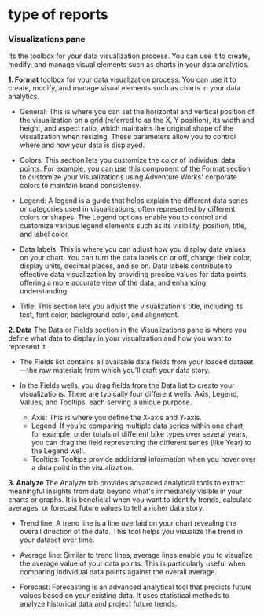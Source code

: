 # type of reports

### Visualizations pane
Its the toolbox for your data visualization process. You can use it to create, modify, and manage visual elements such as charts in your data analytics.

**1. Format**
toolbox for your data visualization process. You can use it to create, modify, and manage visual elements such as charts in your data analytics.

- General: This is where you can set the horizontal and vertical position of the visualization on a grid (referred to as the X, Y position), its width and height, and aspect ratio, which maintains the original shape of the visualization when resizing. These parameters allow you to control where and how your data is displayed. 

- Colors: This section lets you customize the color of individual data points. For example, you can use this component of the Format section to customize your visualizations using Adventure Works' corporate colors to maintain brand consistency.

- Legend: A legend is a guide that helps explain the different data series or categories used in visualizations, often represented by different colors or shapes. The Legend options enable you to control and customize various legend elements such as its visibility, position, title, and label color.

- Data labels: This is where you can adjust how you display data values on your chart. You can turn the data labels on or off, change their color, display units, decimal places, and so on. Data labels contribute to effective data visualization by providing precise values for data points, offering a more accurate view of the data, and enhancing understanding.

- Title: This section lets you adjust the visualization's title, including its text, font color, background color, and alignment.

**2. Data**
The Data or Fields section in the Visualizations pane is where you define what data to display in your visualization and how you want to represent it.

- The Fields list contains all available data fields from your loaded dataset—the raw materials from which you'll craft your data story. 

- In the Fields wells, you drag fields from the Data list to create your visualizations. There are typically four different wells: Axis, Legend, Values, and Tooltips, each serving a unique purpose.
    - Axis: This is where you define the X-axis and Y-axis.
    - Legend: If you're comparing multiple data series within one chart, for example, order totals of different bike types over several years, you can drag the field representing the different series (like Year) to the Legend well. 
    - Tooltips: Tooltips provide additional information when you hover over a data point in the visualization.

**3. Analyze**
The Analyze tab provides advanced analytical tools to extract meaningful insights from data beyond what's immediately visible in your charts or graphs. It is beneficial when you want to identify trends, calculate averages, or forecast future values to tell a richer data story. 

- Trend line: A trend line is a line overlaid on your chart revealing the overall direction of the data. This tool helps you visualize the trend in your dataset over time.

- Average line: Similar to trend lines, average lines enable you to visualize the average value of your data points. This is particularly useful when comparing individual data points against the overall average.

- Forecast: Forecasting is an advanced analytical tool that predicts future values based on your existing data. It uses statistical methods to analyze historical data and project future trends. 